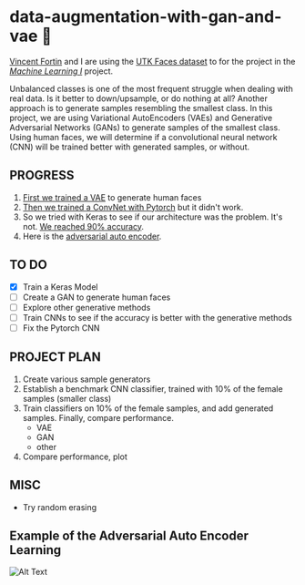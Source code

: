 # data-augmentation-with-gan-and-vae :100:

[Vincent Fortin](https://github.com/vincentfortin) and I are using the [UTK Faces dataset](http://aicip.eecs.utk.edu/wiki/UTKFace) to for the project in the [_Machine Learning I_](https://www.hec.ca/en/courses/detail/?cours=MATH80629A) project. 

Unbalanced classes is one of the most frequent struggle when dealing with real data. Is it better to down/upsample, or do nothing at all? Another approach is to generate samples resembling the smallest class. In this project, we are using Variational AutoEncoders (VAEs) and Generative Adversarial Networks (GANs) to generate samples of the smallest class. Using human faces, we will determine if a convolutional neural network (CNN) will be trained better with generated samples, or without.  

## PROGRESS
1. [First we trained a VAE](https://github.com/nicolas-gervais/data-augmentation-with-gan-and-vae/blob/master/Variational%20Auto%20Encoder%20on%20Human%20Faces.ipynb) to generate human faces
2. [Then we trained a ConvNet with Pytorch](https://github.com/nicolas-gervais/data-augmentation-with-gan-and-vae/blob/master/Pytorch%20ConvNet%20Distinguishing%20Men%20and%20Women.ipynb) but it didn't work.
3. So we tried with Keras to see if our architecture was the problem. It's not. [We reached 90% accuracy](https://github.com/nicolas-gervais/data-augmentation-with-gan-and-vae/blob/master/Keras%20CNN%20Benchmark.ipynb). 
4. Here is the [adversarial auto encoder](https://github.com/nicolas-gervais/data-augmentation-with-gan-and-vae/blob/master/Adversarial%20Auto%20Encoder.ipynb).
## TO DO
- [x] Train a Keras Model
- [ ] Create a GAN to generate human faces
- [ ] Explore other generative methods
- [ ] Train CNNs to see if the accuracy is better with the generative methods
- [ ] Fix the Pytorch CNN
## PROJECT PLAN
1. Create various sample generators
2. Establish a benchmark CNN classifier, trained with 10% of the female samples (smaller class)
3. Train classifiers on 10% of the female samples, and add generated samples. Finally, compare performance.
    - VAE
    - GAN
    - other
4. Compare performance, plot 
## MISC
- Try random erasing
## Example of the Adversarial Auto Encoder Learning
![Alt Text](https://media.discordapp.net/attachments/552684049588682752/632967292946350080/sickgif.gif)
